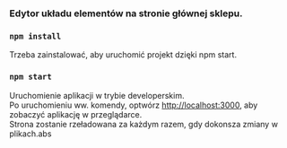 ### Edytor układu elementów na stronie głównej sklepu.

### `npm install`

Trzeba zainstalować, aby uruchomić projekt dzięki npm start.

### `npm start`
Uruchomienie aplikacji w trybie developerskim.<br />
Po uruchomieniu ww. komendy, optwórz [http://localhost:3000](http://localhost:3000), aby zobaczyć aplikację w przeglądarce.<br />
Strona zostanie rzeładowana za każdym razem, gdy dokonsza zmiany w plikach.abs